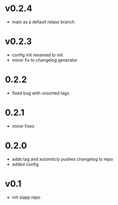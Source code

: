 v0.2.4
==========
* main as a default relase branch

v0.2.3
==========
* config init renamed to init
* minor fix to changelog generator

0.2.2
==========
* fixed bug with unsorted tags

0.2.1
==========
* minor fixes

0.2.0
==========
* adds tag and automticly pushes changelog to repo
* added config

v0.1
==========
* init slapp repo
